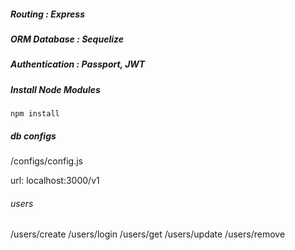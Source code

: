 ##### Routing : Express
##### ORM Database : Sequelize
##### Authentication : Passport, JWT

##### Install Node Modules
    npm install

##### db configs
/configs/config.js

url: localhost:3000/v1

###### users
/users/create
/users/login
/users/get
/users/update
/users/remove